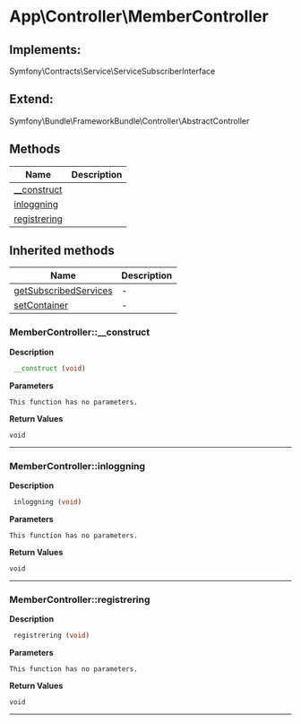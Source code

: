 # App\Controller\MemberController  



## Implements:
Symfony\Contracts\Service\ServiceSubscriberInterface

## Extend:

Symfony\Bundle\FrameworkBundle\Controller\AbstractController

## Methods

| Name | Description |
|------|-------------|
|[__construct](#membercontroller__construct)||
|[inloggning](#membercontrollerinloggning)||
|[registrering](#membercontrollerregistrering)||

## Inherited methods

| Name | Description |
|------|-------------|
| [getSubscribedServices](https://secure.php.net/manual/en/symfony\bundle\frameworkbundle\controller\abstractcontroller.getsubscribedservices.php) | - |
| [setContainer](https://secure.php.net/manual/en/symfony\bundle\frameworkbundle\controller\abstractcontroller.setcontainer.php) | - |



### MemberController::__construct  

**Description**

```php
 __construct (void)
```

 

 

**Parameters**

`This function has no parameters.`

**Return Values**

`void`


<hr />


### MemberController::inloggning  

**Description**

```php
 inloggning (void)
```

 

 

**Parameters**

`This function has no parameters.`

**Return Values**

`void`


<hr />


### MemberController::registrering  

**Description**

```php
 registrering (void)
```

 

 

**Parameters**

`This function has no parameters.`

**Return Values**

`void`


<hr />

